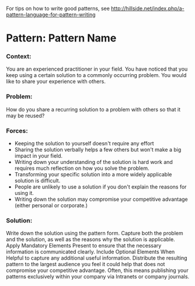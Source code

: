 For tips on how to write good patterns, see http://hillside.net/index.php/a-pattern-language-for-pattern-writing

# Pattern: Pattern Name

### Context:
You are an experienced practitioner in your field. You have noticed that you keep using a certain solution to a commonly occurring problem. You would like to share your experience with others.

### Problem:
How do you share a recurring solution to a problem with others so that it may be reused?

### Forces:
- Keeping the solution to yourself doesn't require any effort
- Sharing the solution verbally helps a few others but won't make a big impact in your field.
- Writing down your understanding of the solution is hard work and requires much reflection on how you solve the problem.
- Transforming your specific solution into a more widely applicable solution is difficult.
- People are unlikely to use a solution if you don't explain the reasons for using it.
- Writing down the solution may compromise your competitive advantage (either personal or corporate.)


### Solution:
Write down the solution using the pattern form. Capture both the problem and the solution, as well as the reasons why the solution is applicable. Apply Mandatory Elements Present to ensure that the necessary information is communicated clearly. Include Optional Elements When Helpful to capture any additional useful information. Distribute the resulting pattern to the largest audience you feel it could help that does not compromise your competitive advantage. Often, this means publishing your patterns exclusively within your company via Intranets or company journals.
